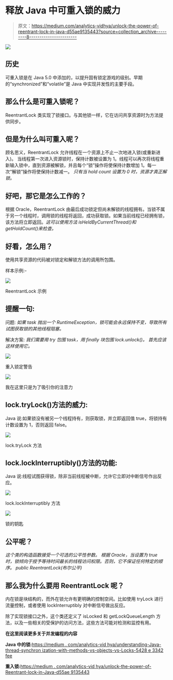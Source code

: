 # 释放 Java 中可重入锁的威力

> 原文：<https://medium.com/analytics-vidhya/unlock-the-power-of-reentrant-lock-in-java-d55ae9135443?source=collection_archive---------8----------------------->

![](img/454beedf274cce1505bd1b4e27ad1c96.png)

## 历史

可重入锁是在 Java 5.0 中添加的，以提升固有锁定游戏的级别。早期的“synchronized”和“volatile”是 Java 中实现并发性的主要手段。

## 那么什么是可重入锁呢？

ReentrantLock 类实现了锁接口。与其他锁一样，它在访问共享资源时为方法提供同步。

## 但是为什么叫可重入呢？

顾名思义，ReentrantLock 允许线程在一个资源上不止一次地进入锁(或重新进入)。
当线程第一次进入资源锁时，保持计数被设置为 1。线程可以再次将线程重新输入锁中，直到资源被解锁，并且每个“锁”操作将使保持计数增加 1。每一次“解锁”操作将使保持计数减一。
*只有当 hold count 设置为 0 时，资源才真正解锁。*

## 好吧，那它是怎么工作的？

根据 Oracle，ReentrantLock 由最后成功锁定但尚未解锁的线程拥有。当锁不属于另一个线程时，调用锁的线程将返回，成功获取锁。如果当前线程已经拥有锁，该方法将立即返回。*这可以使用方法 isHeldByCurrentThread()和 getHoldCount()来检查。*

## 好看，怎么用？

使用共享资源的代码被对锁定和解锁方法的调用所包围。

样本示例:-

![](img/64b088fb33acf4822ee173ea8b0c6318.png)

ReentrantLock 示例

## 提醒一句:

问题:
*如果 task 抛出一个 RuntimeException，锁可能会永远保持不变，导致所有试图获取锁的其他线程阻塞。*

解决方案:
*我们需要用 try 包围 task，用 finally 块包围 lock.unlock()。
首先应该这样使用它。*

![](img/19b839c2b714a828cae93338112692cb.png)

重入锁定警告

![](img/285a0e221f3fd3dcf4e96f0a84b44b60.png)

我在这里只是为了吸引你的注意力

## lock.tryLock()方法的威力:

Java 说:如果锁没有被另一个线程持有，则获取锁，并立即返回值 true，将锁持有计数设置为 1，否则返回 false。

![](img/9c31c81ac9afedddd91508eb39c02339.png)

lock.tryLock 方法

## lock.lockInterruptibly()方法的功能:

Java 说:线程试图获得锁，除非当前线程被中断，允许它立即对中断信号作出反应。

![](img/d0a97066ce80798e384aa323da2ac1b5.png)

lock.lockInterruptibly 方法

![](img/bd2d71b55df5972e34a628e761cc8af0.png)

锁的钥匙

## 公平呢？

*这个类的构造函数接受一个可选的公平性参数。
根据 Oracle，当设置为 true 时，锁倾向于授予等待时间最长的线程访问权限。否则，它不保证任何特定的顺序。
public ReentrantLock(布尔公平)*

## 那么我为什么要用 ReentrantLock 呢？

内在锁是块结构的，而外在锁允许有更明确的控制空间。比如使用 tryLock 进行流量控制，或者使用 lockInterruptibly 对中断信号做出反应。

除了实现锁接口之外，这个类还定义了 isLocked 和 getLockQueueLength 方法，以及一些相关的受保护的访问方法，这些方法可能对检测和监控有用。

**在这里阅读更多关于并发编程的内容**

**Java 中的锁:**[https://medium . com/analytics-vid hya/understanding-Java-thread-synchron ization-with-methods-vs-objects-vs-Locks-5428 e 3342 fee](/analytics-vidhya/understanding-java-thread-synchronization-with-methods-vs-objects-vs-locks-5428e3342fee)

**重入锁:**[https://medium . com/analytics-vid hya/unlock-the-power-of-Reentrant-lock-in-Java-d55ae 9135443](/analytics-vidhya/unlock-the-power-of-reentrant-lock-in-java-d55ae9135443)